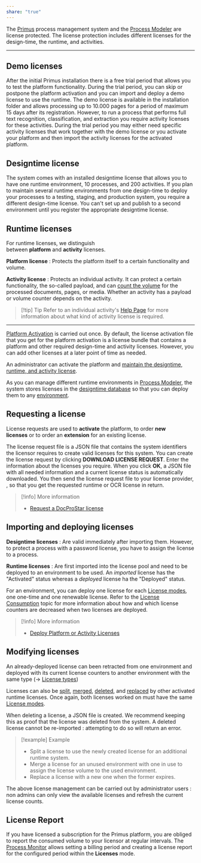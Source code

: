 ```yaml
---
share: "true"
---
```


The [Primus](Primus.md) process management system and the [Process Modeler](Process%20Modeler.md) are license protected. The license protection includes different licenses for the design-time, the runtime, and activities. 

---
## Demo licenses

After the initial Primus installation there is a free trial period that allows you to test the platform functionality. During the trial period, you can skip or postpone the platform activation and you can import and deploy a demo license to use the runtime. The demo license is available in the installation folder and allows processing up to 10.000 pages for a period of maximum 15 days after its registration. However, to run a process that performs full text recognition, classification, and extraction you require activity licenses for these activities. During the trial period you may either need specific activity licenses that work together with the demo license or you activate your platform and then import the activity licenses for the activated platform.

## Designtime license

The system comes with an installed designtime license that allows you to have one runtime environment, 10 processes, and 200 activities. If you plan to maintain several runtime environments from one design-time to deploy your processes to a testing, staging, and production system, you require a different design-time license. You can't set up and publish to a second environment until you register the appropriate designtime license.

## Runtime licenses

For runtime licenses, we distinguish between **platform** and **activity** licenses.

**Platform license** : Protects the platform itself to a certain functionality and volume.

**Activity license** : Protects an individual activity. It can protect a certain functionality, the so-called payload, and can [count the volume](Volume%20Counters.md) for the processed documents, pages, or media. Whether an activity has a payload or volume counter depends on the activity.

>[!tip] Tip
>Refer to an individual activity's [Help Page](DocProStar%20Activity%20List.md) for more information about what kind of activity license is required.

---

[Platform Activation](Platform%20Activation.md) is carried out once. By default, the license activation file that you get for the platform activation is a license bundle that contains a platform and other required design-time and activity licenses. However, you can add other licenses at a later point of time as needed.

An administrator can activate the platform and [maintain the designtime, runtime, and activity license](License%20maintaining.md). 

As you can manage different runtime environments in [Process Modeler](Process%20Modeler.md), the system stores licenses in the [designtime database](designtime%20database.md) so that you can deploy them to any [environment](environment.md).

## Requesting a license

License requests are used to **activate** the platform, to order **new licenses** or to order an **extension** for an existing license.

The license request file is a JSON file that contains the system identifiers the licensor requires to create valid licenses for this system. You can create the license request by clicking **DOWNLOAD LICENSE REQUEST**. Enter the information about the licenses you require. When you click **OK**, a JSON file with all needed information and a current license status is automatically downloaded. You then send the license request file to your license provider, , so that you get the requested runtime or OCR license in return.

>[!info] More information
>- [Request a DocProStar license](Request%20a%20DocProStar%20license.md)
## Importing and deploying licenses

**Designtime licenses** : Are valid immediately after importing them. However, to protect a process with a password license, you have to assign the license to a process.

**Runtime licenses** : Are first imported into the license pool and need to be deployed to an environment to be used. An *imported* license has the "Activated" status whereas a *deployed* license ha the "Deployed" status.

For an environment, you can deploy one license for each [License modes](License%20modes.md), one one-time and one renewable license. Refer to the [License Consumption](License%20Consumption.md) topic for more information about how and which license counters are decreased when two licenses are deployed.

>[!info] More information
>- [Deploy Platform or Activity Licenses](Deploy%20Platform%20or%20Activity%20Licenses.md)

## Modifying licenses

An already-deployed license can been retracted from one environment and deployed with its current license counters to another environment with the same type (-> [License types](License%20types.md))

Licenses can also be [split](Split%20Platform%20or%20Activity%20Licenses.md), [merged](Merge%20Platform%20or%20Activity%20Licenses.md), [deleted](Delete%20Platform%20or%20Activity%20Licenses.md), and [replaced](Replace%20Platform%20or%20Activity%20Licenses.md) by other activated runtime licenses. Once again, both licenses worked on must have the same [License modes](License%20modes.md).

When deleting a license, a JSON file is created. We recommend keeping this as proof that the license was deleted from the system. A deleted license cannot be re-imported : attempting to do so will return an error.

>[!example] Example
>- Split a license to use the newly created license for an additional runtime system.
>- Merge a license for an unused environment with one in use to assign the license volume to the used environment.
>- Replace a license with a new one when the former expires.

The above license management can be carried out by administrator users : non admins can only view the available licenses and refresh the current license counts.

## License Report

If you have licensed a subscription for the Primus platform, you are obliged to report the consumed volume to your licensor at regular intervals. The [Process Monitor](Process%20Monitor.md) allows setting a billing period and creating a license report for the configured period within the **Licenses** mode.










